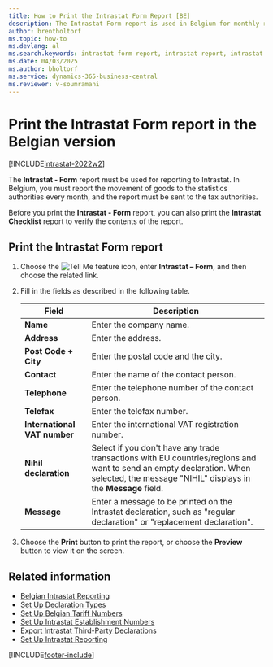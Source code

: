 ```yaml
---
title: How to Print the Intrastat Form Report [BE]
description: The Intrastat Form report is used in Belgium for monthly reporting of goods movement. This report must be sent to both the statistics authorities and tax authorities.
author: brentholtorf   
ms.topic: how-to
ms.devlang: al
ms.search.keywords: intrastat form report, intrastat report, intrastat declaration, statistics authorities, tax authorities, monthly reporting, Belgian version
ms.date: 04/03/2025
ms.author: bholtorf
ms.service: dynamics-365-business-central
ms.reviewer: v-soumramani
---
```


# Print the Intrastat Form report in the Belgian version

[!INCLUDE[intrastat-2022w2](../../includes/intrastat-2022w2.md)]

The **Intrastat - Form** report must be used for reporting to Intrastat. In Belgium, you must report the movement of goods to the statistics authorities every month, and the report must be sent to the tax authorities.  

Before you print the **Intrastat - Form** report, you can also print the **Intrastat Checklist** report to verify the contents of the report.  

## Print the Intrastat Form report  

1. Choose the ![Tell Me feature](../../media/ui-search/search_small.png "Tell me what you want to do") icon, enter **Intrastat – Form**, and then choose the related link.  
1. Fill in the fields as described in the following table.  

    |Field|Description|  
    |---------------------------------|---------------------------------------|  
    |**Name**|Enter the company name.|  
    |**Address**|Enter the address.|  
    |**Post Code + City**|Enter the postal code and the city.|  
    |**Contact**|Enter the name of the contact person.|  
    |**Telephone**|Enter the telephone number of the contact person.|  
    |**Telefax**|Enter the telefax number.|  
    |**International VAT number**|Enter the international VAT registration number.|  
    |**Nihil declaration**|Select if you don't have any trade transactions with EU countries/regions and want to send an empty declaration. When selected, the message "NIHIL" displays in the **Message** field.|  
    |**Message**|Enter a message to be printed on the Intrastat declaration, such as "regular declaration" or "replacement declaration".|  

1. Choose the **Print** button to print the report, or choose the **Preview** button to view it on the screen.  

## Related information

- [Belgian Intrastat Reporting](belgian-intrastat-reporting.md)  
- [Set Up Declaration Types](how-to-set-up-declaration-types.md)  
- [Set Up Belgian Tariff Numbers](how-to-set-up-belgian-tariff-numbers.md)  
- [Set Up Intrastat Establishment Numbers](how-to-set-up-intrastat-establishment-numbers.md)  
- [Export Intrastat Third-Party Declarations](how-to-export-intrastat-third-party-declararations.md)  
- [Set Up Intrastat Reporting](../../finance-how-setup-report-intrastat.md)  

[!INCLUDE[footer-include](../../includes/footer-banner.md)]

